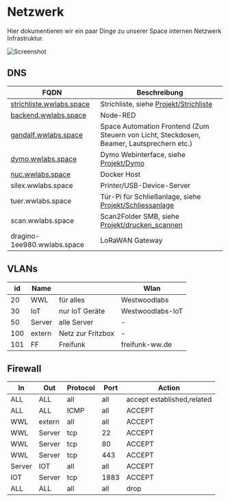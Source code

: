 # Netzwerk

Hier dokumentieren wir ein paar Dinge zu unserer Space internen Netzwerk Infrastruktur. 

![Screenshot](netzwerk.jpg)

## DNS

| FQDN | Beschreibung | 
| ----------- | ----------- | 
| [strichliste.wwlabs.space](https://strichliste.wwlabs.space) | Strichliste, siehe [Projekt/Strichliste](Strichliste.md) | 
| [backend.wwlabs.space](https://backend.wwlabs.space) | Node-RED | 
| [gandalf.wwlabs.space](https://gandalf.wwlabs.space) | Space Automation Frontend (Zum Steuern von Licht, Steckdosen, Beamer, Lautsprechern etc.) | 
| [dymo.wwlabs.space](https://dymo.wwlabs.space) | Dymo Webinterface, siehe [Projekt/Dymo](Dymo.md) | 
| [nuc.wwlabs.space](https://nuc.wwlabs.space) | Docker Host | 
| silex.wwlabs.space | Printer/USB-Device-Server | 
| tuer.wwlabs.space | Tür-Pi für Schließanlage, siehe [Projekt/Schliessanlage](Schliessanlage.md) | 
| scan.wwlabs.space | Scan2Folder SMB, siehe [Projekt/drucken_scannen](drucken_scannen.md) |
| dragino-1ee980.wwlabs.space | LoRaWAN Gateway |


## VLANs

| id | Name |   | Wlan | 
| --- | --- | --- | --- | 
| 20 | WWL | für alles  | Westwoodlabs | 
| 30 | IoT | nur IoT Geräte  | Westwoodlabs-IoT | 
| 50 | Server | alle Server  | - | 
| 100 | extern | Netz zur Fritzbox | - | 
| 101 | FF | Freifunk | freifunk-ww.de | 


## Firewall

| In | Out | Protocol | Port | Action | 
| --- | --- | --- | --- | --- | 
| ALL | ALL | all | all | accept established,related | 
| ALL | ALL | ICMP | all | ACCEPT | 
| WWL | extern | all | all | ACCEPT | 
| WWL | Server | tcp | 22 | ACCEPT | 
| WWL | Server | tcp | 80 | ACCEPT | 
| WWL | Server | tcp | 443 | ACCEPT | 
| Server | IOT | all | all | ACCEPT | 
| IOT | Server | tcp | 1883 | ACCEPT | 
| ALL | ALL | all | all | drop | 

